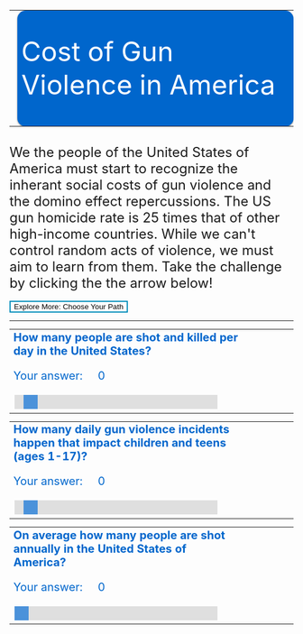 <style>
.body {
  font-family: 'Courier New', monospace;
}

.banner{
width:100%;
height: 200px;
margin:7px auto;
-moz-box-shadow: 0 1px 3px rgba(0,0,0,0.5);
-webkit-box-shadow: 0 1px 3px rgba(0,0,0,0.5);
-moz-border-radius: 15px;
-webkit-border-radius: 15px;

}

.banner0{ background: #0066cc  url(banner0.png) no-repeat center left;
 }
  
.cells {
  fill: #bf3737;
}

.label {
  text-anchor: start;
  font: 24px sans-serif;
}
 
 .slidecontainer {
  width: 90%; /* Width of the outside container */
}

/* The slider itself */
.slider {
  -webkit-appearance: none;  /* Override default CSS styles */
  appearance: none;
  width: 100%; /* Full-width */
  height: 25px; /* Specified height */
  background: #d3d3d3; /* Grey background */
  outline: none; /* Remove outline */
  opacity: 0.7; /* Set transparency (for mouse-over effects on hover) */
  -webkit-transition: .2s; /* 0.2 seconds transition on hover */
  transition: opacity .2s;
}

/* Mouse-over effects */
.slider:hover {
  opacity: 1; /* Fully shown on mouse-over */
}

/* The slider handle (use -webkit- (Chrome, Opera, Safari, Edge) and -moz- (Firefox) to override default look) */
.slider::-webkit-slider-thumb {
  -webkit-appearance: none; /* Override default look */
  appearance: none;
  width: 25px; /* Set a specific slider handle width */
  height: 25px; /* Slider handle height */
  background: #0066cc; /* Green background */
  cursor: pointer; /* Cursor on hover */
}

.slider::-moz-range-thumb {
  width: 25px; /* Set a specific slider handle width */
  height: 25px; /* Slider handle height */
  background: #04AA6D; /* Green background */
  cursor: pointer; /* Cursor on hover */
}

.button {
  transition-duration: 0.4s;
}

.button:hover {
  background-color: #4CAF50; /* Green */
  color: white;
}

.button2 {
  background-color: white; 
  color: black; 
  border: 2px solid #008CBA;
}

.button2:hover {
  background-color: #008CBA;
  color: white;
}

</style>
<script>
    
function updateAnswer(questionNumber){
  var slider = document.getElementById("range" + questionNumber);
  var output = document.getElementById("your-answer" + questionNumber);
  var btn1 = document.getElementById("btn" + questionNumber);
  
  btn1.style.display="block";
  output.innerHTML = slider.value;
}
</script>

<table>
<tr>
<td><img src="images.png"></td>
<td style="vertical-align: middle;" class="banner banner0">
    <font size="10" color="#ffffff">Cost of Gun Violence in America </font>
</td>
  <!-- <td colspan="3" align="right">Click here to learn more <img src="image2.png"></td> -->
</tr>
</table>

<div><br></div>
<div style="line-weight:8px"><font size="5">We the people of the United States of America must start to recognize the inherant social costs of gun violence and the domino effect repercussions. The US gun homicide rate is 25 times that of other high-income countries. While we can't control random acts of violence, we must aim to learn from them. Take the challenge by clicking the the arrow below!</font>
</div>
<div><br></div>
<div>
    <button id="chooseYourPath" class="button2" onclick="location.href = 'https://riyazomran.github.io/cs419-narrative-visualization/chooseyourpath';">Explore More: Choose Your Path</button>

</div>
<div><hr></div>

<!-- QUESTION #1 -->

<table border="0">
<tr>
<td style="vertical-align: top;" width="400px">
 <div style="color:#0066cc;font-size:20px;vertical-align: top;"><b>How many people are shot and killed per day in the United States?</b></div> 
 <div id="q1_slider_answer">
    <p style="color:#0066cc;font-size:20px;">Your answer: &nbsp;&nbsp;&nbsp; 
    <span id="your-answer1" style="color:#0066cc;font-size:20px;">0</span>&nbsp;&nbsp;&nbsp;
    <button id="btn1" class="button2" onclick="update(Math.floor(316),'1');" style="display:none;">Lock in my answer!</button></p> 
 </div>
 <div class="slidecontainer" id="question1" onclick="updateAnswer(1);" style="white-space: nowrap;">
   <input type="range" min="1" max="1000" value="50" class="slider" id="range1">
 </div> 
</td>
<td style="vertical-align: top;text-align: center;" >
    <svg id="svg1" width="450" height="300"></svg>
</td>
<td>

<span id="explaindesc1" style="display: none;"> 
  <font size="4" style="text-align: center;">When we breakdown the <b>316 daily deaths</b>, we see the extent of the impact of normalizing gun ownership has : </font>
</span>
<ul id="explain1" style="display: none;">
  <li>106 people are shot and killed</li>
  <li>210 survive gunshot injuries</li>
  <li>95 are intentionally shot by someone else and survive</li>
  <li>39 are murdered</li>
  <li>64 die from gun suicide</li>
  <li>10 survive an attempted gun suicide</li>
  <li>1 is killed unintentionally</li>
  <li>90 are shot unintentionally and survive</li>
  <li>1 is killed by legal intervention</li>
  <li>4 are shot by legal intervention and survive</li>
  <li>1 died but the intent was unknown</li>
  <li>12 are shot and survive but the intent was unknown</li>
</ul>
</td>
</tr>
</table>

<table border="0">
<tr>
<td style="vertical-align: top;" width="400px">
 <div style="color:#0066cc;font-size:20px;vertical-align: top;"><b>How many daily gun violence incidents happen that impact children and teens (ages 1-17)?</b></div> 
 <div id="q1_slider_answer">
    <p style="color:#0066cc;font-size:20px;">Your answer: &nbsp;&nbsp;&nbsp; 
    <span id="your-answer2" style="color:#0066cc;font-size:20px;">0</span>&nbsp;&nbsp;&nbsp;
    <button id="btn2" class="button2" onclick="update(Math.floor(22),'2');" style="display:none;">Lock in my answer!</button></p> 
 </div>
 <div class="slidecontainer" id="question2" onclick="updateAnswer(2);" style="white-space: nowrap;">
   <input type="range" min="1" max="1000" value="50" class="slider" id="range2">
 </div> 
</td>
<td style="vertical-align: top;text-align: center;" >
    <svg id="svg2" width="450" height="300"></svg>
</td>
<td>

<span id="explaindesc2" style="display: none;"> 
  <font size="4" style="text-align: center;">Every day, <b>22 children and teens (1-17)</b> are shot in the United States. Among those: </font>
</span>
<ul id="explain2" style="display: none;">
  <li>5 die from gun violence</li>
  <li>2 are murdered</li>
  <li>17 children and teens survive gunshot injuries</li>
  <li>8 are intentionally shot by someone else and survive</li>
  <li>2 children and teens either die from gun suicide or survive an attempted gun suicide</li>
  <li>8 children and teens are unintentionally shot</li>
</ul>
</td>
</tr>
</table>

<table border="0">
<tr>
<td style="vertical-align: top;" width="400px">
 <div style="color:#0066cc;font-size:20px;vertical-align: top;"><b>On average how many people are shot annually in the United States of America? </b></div> 
 <div id="q1_slider_answer">
    <p style="color:#0066cc;font-size:20px;">Your answer: &nbsp;&nbsp;&nbsp; 
    <span id="your-answer3" style="color:#0066cc;font-size:20px;">0</span>&nbsp;&nbsp;&nbsp;
    <button id="btn3" class="button2" onclick="update(Math.floor(115551),'3');" style="display:none;">Lock in my answer!</button></p> 
 </div>
 <div class="slidecontainer" id="question3" onclick="updateAnswer(3);" style="white-space: nowrap;">
   <input type="range" min="1" max="200000" value="50" class="slider" id="range3">
 </div> 
</td>
<td style="vertical-align: top;text-align: center;" >
    <svg id="svg3" width="450" height="800"></svg>
</td>
<td style="vertical-align: top;">
<span id="explaindesc3" style="display: none;"> 
  <font size="4" style="text-align: center;">Every year, <b>115,551 people are shot</b>. Among those: </font>
</span>
<ul id="explain3" style="display: none;">
  <li>1,663 children and teens die from gun violence</li>
  <li>864 are murdered</li>
  <li>6,294 children and teens survive gunshot injuries</li>
  <li>2,788 are intentionally shot by someone else and survive</li>
  <li>662 die from gun suicide</li>
  <li>166 survive an attempted gun suicide</li>
  <li>10 are killed by legal intervention</li>
  <li>101 are shot by legal intervention and survive</li>
  <li>89 are killed unintentionally</li>
  <li>38 die but the intent was unknown</li>
  <li>380 are and survive shot but the intent is unknown</li>
</ul>
</td>
</tr>
</table>
 
<script src="//d3js.org/d3.v3.min.js"></script>
<script>



function update(n1, question_number) {

  
  var formatNumber = d3.format(",d");

var svg = d3.select("#svg" + question_number);

var width = +svg.attr("width"),
    height = +svg.attr("height");

var groupSpacing = 3,
    cellSpacing = 1,
    cellSize = Math.floor((width - 11 * groupSpacing) / 100) - cellSpacing,
    offset = Math.floor((width - 100 * cellSize - 90 * cellSpacing - 11 * groupSpacing) / 2);

var updateDuration = 125,
    updateDelay = updateDuration / 500;

var cell = svg.append("g")
    .attr("class", "cells")
    .attr("transform", "translate(" + offset + "," + (offset + 30) + ")")
  .selectAll("rect");

var label = svg.append("text")
    .attr("class", "label");
  
  var explanation = document.getElementById("explain" + question_number);
  var description = document.getElementById("explaindesc" + question_number);

  explanation.style.display="block";
  description.style.display="block";

  var n0 = cell.size();

  cell = cell
      .data(d3.range(n1));

  cell.exit().transition()
      .delay(function(d, i) { return (n0 - i) * updateDelay; })
      .duration(updateDuration)
      .attr("width", 0)
      .remove();

  cell.enter().append("rect")
      .attr("width", 0)
      .attr("height", cellSize)
      .attr("x", function(i) {
        var x0 = Math.floor(i / 100) % 10, x1 = Math.floor(i % 10);
        return groupSpacing * x0 + (cellSpacing + cellSize) * (x1 + x0 * 10);
      })
      .attr("y", function(i) {
        var y0 = Math.floor(i / 1000), y1 = Math.floor(i % 100 / 10);
        return groupSpacing * y0 + (cellSpacing + cellSize) * (y1 + y0 * 10);
      })
    .transition()
      .delay(function(d, i) { return (i - n0) * updateDelay; })
      .duration(updateDuration)
      .attr("width", cellSize);

  label
      .attr("x", offset + groupSpacing)
      .attr("y", offset + groupSpacing)
      .attr("dy", ".71em")
    .transition()
      .duration(Math.abs(n1 - n0) * updateDelay + updateDuration / 2)
      .ease("linear")
      .tween("text", function() {
        var i = d3.interpolateNumber(n0, n1);
        return function(t) {
          this.textContent = formatNumber(Math.round(i(t)));
        };
      });
}

d3.select(self.frameElement).style("height", height + "px");

</script>
